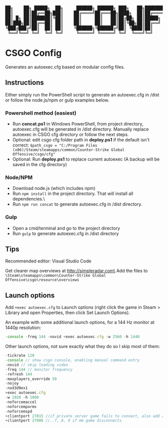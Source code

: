 <pre>
██╗    ██╗ █████╗  ██╗     ██████╗ ██████╗ ███╗   ██╗███████╗██╗ ██████╗ 
██║    ██║██╔══██╗███║    ██╔════╝██╔═══██╗████╗  ██║██╔════╝██║██╔════╝ 
██║ █╗ ██║███████║╚██║    ██║     ██║   ██║██╔██╗ ██║█████╗  ██║██║  ███╗
██║███╗██║██╔══██║ ██║    ██║     ██║   ██║██║╚██╗██║██╔══╝  ██║██║   ██║
╚███╔███╔╝██║  ██║ ██║    ╚██████╗╚██████╔╝██║ ╚████║██║     ██║╚██████╔╝
 ╚══╝╚══╝ ╚═╝  ╚═╝ ╚═╝     ╚═════╝ ╚═════╝ ╚═╝  ╚═══╝╚═╝     ╚═╝ ╚═════╝ 
</pre>

# CSGO Config

Generates an autoexec.cfg based on modular config files.

## Instructions

Either simply run the PowerShell script to generate an autoexec.cfg in /dist or follow the node.js/npm or gulp examples below.

### Powershell method (easiest)

* Run **concat.ps1** in Windows PowerShell, from project directory, autoexec.cfg will be generated in /dist directory. Manually replace autoexec in CSGO cfg directory or follow the next steps.
* Optional: edit csgo cfg folder path in **deploy.ps1** if the default isn't correct: `$path_csgo = "C:/Program Files (x86)/Steam/steamapps/common/Counter-Strike Global Offensive/csgo/cfg"`
* Optional: Run **deploy.ps1** to replace current autoexec (A backup will be saved in the cfg directory)

### Node/NPM

* Download node.js (which includes npm)
* Run `npm install` in the project directory. That will install all dependencies.\
* Run `npm run concat` to generate autoexec.cfg in /dist directory.

### Gulp 

* Open a cmd/terminal and go to the project directory
* Run `gulp` to generate autoexec.cfg in /dist directory

## Tips

Recommended editor: Visual Studio Code

Get clearer map overviews at http://simpleradar.com\
Add the files to `\Steam\steamapps\common\Counter-Strike Global Offensive\csgo\resource\overviews`

## Launch options

Add `+exec autoexec.cfg` to Launch options (right click the game in Steam > Library and open Properties, then click Set Launch Options).

An example with some additional launch options, for a 144 Hz monitor at 1440p resolution:

```js
-console -freq 144 -novid +exec autoexec.cfg -w 2560 -h 1440
```

Other launch options, not sure exactly what they do so I skip most of them:

```js
-tickrate 128
-console // show csgo console, enabling manual command entry
-novid // skip loading video
-freq 144 // monitor frequency
-refresh 144 
-maxplayers_override 50 
-nojoy 
-nod3d9ex1 
+exec autoexec.cfg
-w 1920 -h 1080 
-noforcemaccel 
-noforcemparms 
-noforcemspd 
+clientport 27015 //if private server game fails to connect, also add rules to firewall or disable virus protection, one might work.
+clientport 27006 //..7, 8, 9 if mm game disconnects
```
